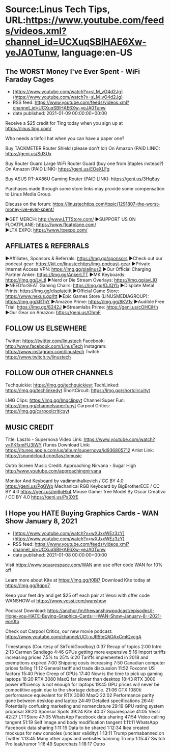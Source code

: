 # Source:Linus Tech Tips, URL:https://www.youtube.com/feeds/videos.xml?channel_id=UCXuqSBlHAE6Xw-yeJA0Tunw, language:en-US

## The WORST Money I've Ever Spent - WiFi Faraday Cages
 - [https://www.youtube.com/watch?v=sLM_vO4d2Jg](https://www.youtube.com/watch?v=sLM_vO4d2Jg)
 - RSS feed: https://www.youtube.com/feeds/videos.xml?channel_id=UCXuqSBlHAE6Xw-yeJA0Tunw
 - date published: 2021-01-09 00:00:00+00:00

Receive a $25 credit for Ting today when you sign up at https://linus.ting.com/

Who needs a tinfoil hat when you can have a paper one?

Buy TACKMETER Router Shield (please don't lol)
On Amazon (PAID LINK): https://geni.us/Sd3Ux

Buy Router Guard Large WiFi Router Guard (buy one from Staples instead?)
On Amazon (PAID LINK): https://geni.us/EOeXLFg

Buy ASUS RT-AX86U Gaming Router (PAID LINK): https://geni.us/3Hq6uy

Purchases made through some store links may provide some compensation to Linus Media Group.

Discuss on the forum: https://linustechtips.com/topic/1291807-the-worst-money-ive-ever-spent/

►GET MERCH: http://www.LTTStore.com/
►SUPPORT US ON FLOATPLANE: https://www.floatplane.com/  
►LTX EXPO: https://www.ltxexpo.com/   

AFFILIATES & REFERRALS
---------------------------------------------------
►Affiliates, Sponsors & Referrals: https://lmg.gg/sponsors
►Check out our podcast gear: https://kit.co/linustechtips/lmg-podcast-gear
►Private Internet Access VPN: https://lmg.gg/pialinus2
►Our Official Charging Partner Anker: https://lmg.gg/AnkerLTT
►MK Keyboards: https://lmg.gg/LyLtl
►Nerd or Die Stream Overlays: https://lmg.gg/avLlO
►NEEDforSEAT Gaming Chairs: https://lmg.gg/DJQYb
►Displate Metal Prints: https://lmg.gg/displateltt
►Official Game Store: https://www.nexus.gg/ltt
►Epic Games Store (LINUSMEDIAGROUP): https://lmg.gg/kRTpY
►Amazon Prime: https://lmg.gg/8KV1v
►Audible Free Trial: https://lmg.gg/8242J
►Streamlabs Prime: https://geni.us/cOHCiHh
►Our Gear on Amazon: https://geni.us/OhmF

FOLLOW US ELSEWHERE
---------------------------------------------------  
Twitter: https://twitter.com/linustech
Facebook: http://www.facebook.com/LinusTech
Instagram: https://www.instagram.com/linustech
Twitch: https://www.twitch.tv/linustech

FOLLOW OUR OTHER CHANNELS
---------------------------------------------------  
Techquickie: https://lmg.gg/techquickieyt
TechLinked: https://lmg.gg/techlinkedyt
ShortCircuit: https://lmg.gg/shortcircuityt

LMG Clips: https://lmg.gg/lmgclipsyt
Channel Super Fun: https://lmg.gg/channelsuperfunyt
Carpool Critics: https://lmg.gg/carpoolcriticsyt

MUSIC CREDIT
---------------------------------------------------  
Title: Laszlo - Supernova
Video Link: https://www.youtube.com/watch?v=PKfxmFU3lWY
iTunes Download Link: https://itunes.apple.com/us/album/supernova/id936805712
Artist Link: https://soundcloud.com/laszlomusic

Outro Screen Music Credit: Approaching Nirvana - Sugar High http://www.youtube.com/approachingnirvana

Monitor And Keyboard by vadimmihalkevich / CC BY 4.0  https://geni.us/PgGWp
Mechanical RGB Keyboard by BigBrotherECE / CC BY 4.0 https://geni.us/mj6pHk4
Mouse Gamer free Model By Oscar Creativo / CC BY 4.0 https://geni.us/Ps3XfE

## I Hope you HATE Buying Graphics Cards - WAN Show January 8, 2021
 - [https://www.youtube.com/watch?v=wXJxxWEz3zY](https://www.youtube.com/watch?v=wXJxxWEz3zY)
 - RSS feed: https://www.youtube.com/feeds/videos.xml?channel_id=UCXuqSBlHAE6Xw-yeJA0Tunw
 - date published: 2021-01-08 00:00:00+00:00

Visit https://www.squarespace.com/WAN and use offer code WAN for 10% off

Learn more about Kite at https://lmg.gg/t0Bi7
Download Kite today at https://lmg.gg/9qpo7

Keep your feet dry and get $25 off each pair at Vessi with offer code WANSHOW at https://www.vessi.com/wanshow

Podcast Download: https://anchor.fm/thewanshowpodcast/episodes/I-Hope-you-HATE-Buying-Graphics-Cards---WAN-Show-January-8--2021-eor0to

Check out Carpool Critics, our new movie podcast: https://www.youtube.com/channel/UCt-oJR5teQIjOAxCmIQvcgA

Timestamps (Courtesy of SirTobiGoodboy)
0:37 Recap of topics 
2:00 Intro
2:13 Carmen Sandiego
4:46 GPUs getting more expensive
 5:16 Import tariffs increasing prices 7.5% to 25%
 6:20 Tariffs implemented in 2018 and exemptions expired
 7:00 Shipping costs increasing
 7:50 Canadian computer prices falling
 11:12 General tariff and trade discussion
 11:52 Foxconn US factory
        15:40 Price Creep of GPUs
 17:40 Now is the time to pick up gaming laptops
18:20 RTX 3080 MaxQ far slower than desktop
 18:43 RTX 3000 power efficiency is not enough for laptops
 19:45 GPU prices will never be competitive again due to the shortage debacle. 
 21:06 GTX 1080ti performance equivalent for RTX 3080 MaxQ
 22:02 Performance parity gone between desktop and laptop
 24:49 Detailed specifications
 26:40 Potentially confusing marketing and nomenclature
29:19 GPU rating system proposal
39:20 Sponsor Spots
 39:24 Kite
 40:07 Squarespace
 41:05 Vessi
42:27 LTTStore
47:05 WhatsApp Facebook data sharing 
47:54 Video calling tangent
51:19 Self image and body modification tangent
1:11:11 WhatsApp Facebook data sharing
 1:11:16 Data to be shared
1:12:34 Ikea created mockups for new consoles (unclear validity)
1:13:11 Trump permabanned on Twitter
 1:13:45 Many other apps and websites banning Trump
1:15:47 Switch Pro leak/rumor
1:16:49 Superchats 
1:18:17 Outro

